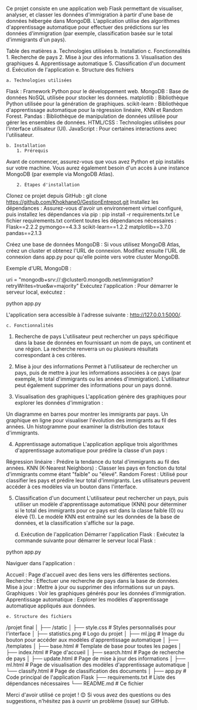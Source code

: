 Ce projet consiste en une application web Flask permettant de visualiser, analyser, et classer les données d'immigration à partir d'une base de données hébergée dans MongoDB. L'application utilise des algorithmes d'apprentissage automatique pour effectuer des prédictions sur les données d'immigration (par exemple, classification basée sur le total d'immigrants d'un pays).

Table des matières
    a. Technologies utilisées
    b. Installation
    c. Fonctionnalités
        1. Recherche de pays
        2. Mise à jour des informations
        3. Visualisation des graphiques
        4. Apprentissage automatique
        5. Classification d'un document
    d. Exécution de l'application
    e. Structure des fichiers


    a. Technologies utilisées
Flask : Framework Python pour le développement web.
MongoDB : Base de données NoSQL utilisée pour stocker les données.
matplotlib : Bibliothèque Python utilisée pour la génération de graphiques.
scikit-learn : Bibliothèque d'apprentissage automatique pour la régression linéaire, KNN et Random Forest.
Pandas : Bibliothèque de manipulation de données utilisée pour gérer les ensembles de données.
HTML/CSS : Technologies utilisées pour l'interface utilisateur (UI).
JavaScript : Pour certaines interactions avec l'utilisateur.

    b. Installation
        1. Prérequis
Avant de commencer, assurez-vous que vous avez Python et pip installés sur votre machine. Vous aurez également besoin d'un accès à une instance MongoDB (par exemple via MongoDB Atlas).

        2. Étapes d'installation
Clonez ce projet depuis GitHub :
git clone https://github.com/Khokhane0/GestionEntrepot.git
Installez les dépendances : Assurez-vous d'avoir un environnement virtuel configuré, puis installez les dépendances via pip : pip install -r requirements.txt
Le fichier requirements.txt contient toutes les dépendances nécessaires :
Flask==2.2.2
pymongo==4.3.3
scikit-learn==1.2.2
matplotlib==3.7.0
pandas==2.1.3

Créez une base de données MongoDB : Si vous utilisez MongoDB Atlas, créez un cluster et obtenez l'URL de connexion. Modifiez ensuite l'URL de connexion dans app.py pour qu'elle pointe vers votre cluster MongoDB.

Exemple d'URL MongoDB :

uri = "mongodb+srv://<username>:<password>@cluster0.mongodb.net/immigration?retryWrites=true&w=majority"
Exécutez l'application : Pour démarrer le serveur local, exécutez :

python app.py

L'application sera accessible à l'adresse suivante : http://127.0.0.1:5000/.

    c. Fonctionnalités
1. Recherche de pays
L'utilisateur peut rechercher un pays spécifique dans la base de données en fournissant un nom de pays, un continent et une région. La recherche renverra un ou plusieurs résultats correspondant à ces critères.

2. Mise à jour des informations
Permet à l'utilisateur de rechercher un pays, puis de mettre à jour les informations associées à ce pays (par exemple, le total d'immigrants ou les années d'immigration). L'utilisateur peut également supprimer des informations pour un pays donné.

3. Visualisation des graphiques
L'application génère des graphiques pour explorer les données d'immigration :

Un diagramme en barres pour montrer les immigrants par pays.
Un graphique en ligne pour visualiser l'évolution des immigrants au fil des années.
Un histogramme pour examiner la distribution des totaux d'immigrants.

4. Apprentissage automatique
L'application applique trois algorithmes d'apprentissage automatique pour prédire la classe d'un pays :

Régression linéaire : Prédire la tendance du total d'immigrants au fil des années.
KNN (K-Nearest Neighbors) : Classer les pays en fonction du total d'immigrants comme étant "faible" ou "élevé".
Random Forest : Utilisé pour classifier les pays et prédire leur total d'immigrants.
Les utilisateurs peuvent accéder à ces modèles via un bouton dans l'interface.

5. Classification d'un document
L'utilisateur peut rechercher un pays, puis utiliser un modèle d'apprentissage automatique (KNN) pour déterminer si le total des immigrants pour ce pays est dans la classe faible (0) ou élevé (1). Le modèle KNN est entraîné sur les données de la base de données, et la classification s'affiche sur la page.

    
    d. Exécution de l'application
Démarrer l'application Flask : Exécutez la commande suivante pour démarrer le serveur local Flask :

python app.py

Naviguer dans l'application :

Accueil : Page d'accueil avec des liens vers les différentes sections.
Recherche : Effectuer une recherche de pays dans la base de données.
Mise à jour : Mettre à jour ou supprimer des informations sur un pays.
Graphiques : Voir les graphiques générés pour les données d'immigration.
Apprentissage automatique : Explorer les modèles d'apprentissage automatique appliqués aux données.

    e. Structure des fichiers

/projet final
│
├── /static
│   ├── style.css         # Styles personnalisés pour l'interface
│   ├── statistics.png    # Logo du projet
│   ├── ml.jpg            # Image du bouton pour accéder aux modèles d'apprentissage automatique
│
├── /templates
│   ├── base.html         # Template de base pour toutes les pages
│   ├── index.html        # Page d'accueil
│   ├── search.html       # Page de recherche de pays
│   ├── update.html       # Page de mise à jour des informations
│   ├── ml.html           # Page de visualisation des modèles d'apprentissage automatique
│   └── classify.html     # Page de classification des documents
│
├── app.py                # Code principal de l'application Flask
├── requirements.txt      # Liste des dépendances nécessaires
└── README.md             # Ce fichier

Merci d'avoir utilisé ce projet ! 😊 Si vous avez des questions ou des suggestions, n'hésitez pas à ouvrir un problème (issue) sur GitHub.